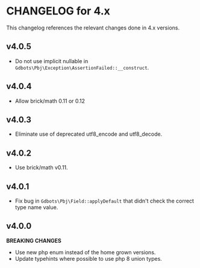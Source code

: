 # CHANGELOG for 4.x
This changelog references the relevant changes done in 4.x versions.


## v4.0.5
* Do not use implicit nullable in `Gdbots\Pbj\Exception\AssertionFailed::__construct`.


## v4.0.4
* Allow brick/math 0.11 or 0.12


## v4.0.3
* Eliminate use of deprecated utf8_encode and utf8_decode.


## v4.0.2
* Use brick/math v0.11.


## v4.0.1
* Fix bug in `Gdbots\Pbj\Field::applyDefault` that didn't check the correct type name value.


## v4.0.0
__BREAKING CHANGES__

* Use new php enum instead of the home grown versions.
* Update typehints where possible to use php 8 union types.
